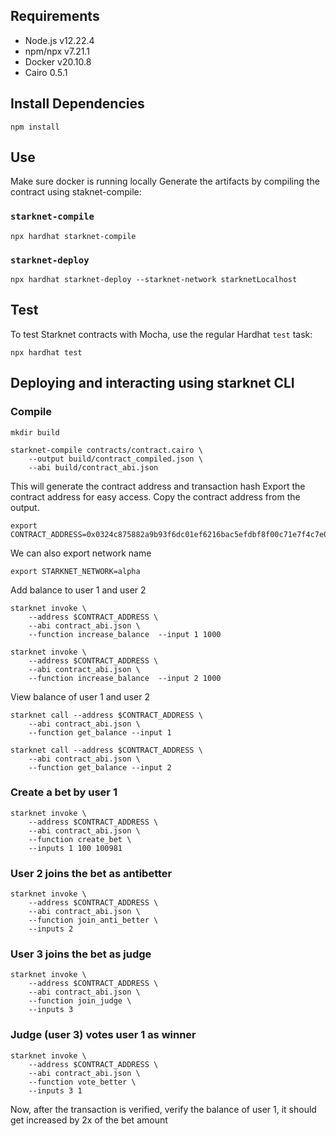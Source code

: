 ## Requirements
- Node.js v12.22.4
- npm/npx v7.21.1
- Docker v20.10.8
- Cairo 0.5.1

## Install Dependencies
```
npm install
```

## Use
Make sure docker is running locally
Generate the artifacts by compiling the contract using staknet-compile:
### `starknet-compile`
```
npx hardhat starknet-compile 
```
### `starknet-deploy`
```
npx hardhat starknet-deploy --starknet-network starknetLocalhost
```

## Test
To test Starknet contracts with Mocha, use the regular Hardhat `test` task:
```
npx hardhat test
```
## Deploying and interacting using starknet CLI

### Compile
```
mkdir build

starknet-compile contracts/contract.cairo \
    --output build/contract_compiled.json \
    --abi build/contract_abi.json
```
This will generate the contract address and transaction hash
Export the contract address for easy access. Copy the contract address from the output.
```
export CONTRACT_ADDRESS=0x0324c875882a9b93f6dc01ef6216bac5efdbf8f00c71e7f4c7e09c884cc1b97f
```
We can also export network name
```
export STARKNET_NETWORK=alpha
```

Add balance to user 1 and user 2
```
starknet invoke \
    --address $CONTRACT_ADDRESS \
    --abi contract_abi.json \
    --function increase_balance  --input 1 1000
```
```
starknet invoke \
    --address $CONTRACT_ADDRESS \
    --abi contract_abi.json \
    --function increase_balance  --input 2 1000
```

View balance of user 1 and user 2

```
starknet call --address $CONTRACT_ADDRESS \
    --abi contract_abi.json \
    --function get_balance --input 1
```
```
starknet call --address $CONTRACT_ADDRESS \
    --abi contract_abi.json \
    --function get_balance --input 2
```
### Create a bet by user 1
```
starknet invoke \
    --address $CONTRACT_ADDRESS \
    --abi contract_abi.json \
    --function create_bet \
    --inputs 1 100 100981
```

### User 2 joins the  bet as antibetter
```
starknet invoke \
    --address $CONTRACT_ADDRESS \
    --abi contract_abi.json \
    --function join_anti_better \
    --inputs 2
```

### User 3 joins the bet as judge

```
starknet invoke \
    --address $CONTRACT_ADDRESS \
    --abi contract_abi.json \
    --function join_judge \
    --inputs 3
```

### Judge (user 3) votes user 1 as winner

```
starknet invoke \
    --address $CONTRACT_ADDRESS \
    --abi contract_abi.json \
    --function vote_better \
    --inputs 3 1
```

Now, after the transaction is verified, verify the balance of user 1, it should get increased by 2x of the bet amount